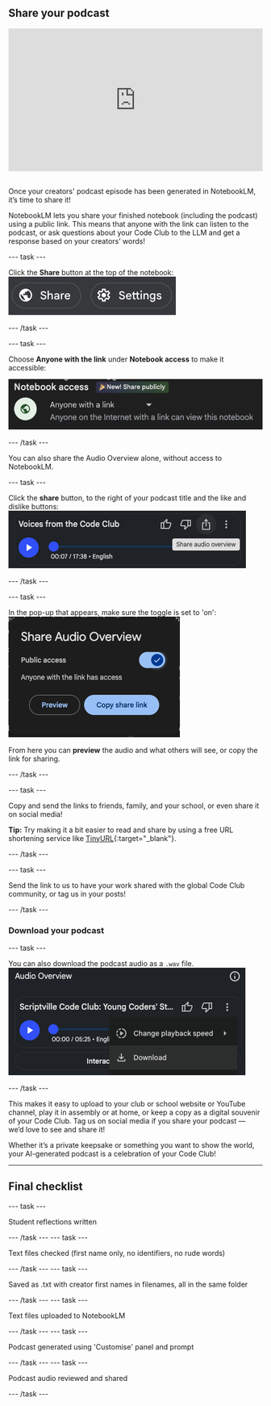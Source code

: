 ## **Share your podcast**

<html>
<div style="position: relative; overflow: hidden; padding-top: 56.25%;">
<iframe style="position: absolute; top: 0; left: 0; right: 0; width: 100%; height: 100%; border: none;" src="https://www.youtube.com/embed/jU_Z4PWc_Ks?rel=0&cc_load_policy=1" allowfullscreen allow="accelerometer; autoplay; clipboard-write; encrypted-media; gyroscope; picture-in-picture; web-share">
</iframe>
</div><br>
</html>


Once your creators' podcast episode has been generated in NotebookLM, it’s time to share it!

NotebookLM lets you share your finished notebook (including the podcast) using a public link. This means that anyone with the link can listen to the podcast, or ask questions about your Code Club to the LLM and get a response based on your creators’ words! 

--- task ---

Click the **Share** button at the top of the notebook:
![](images/share.png)

--- /task ---

--- task ---

Choose **Anyone with the link** under **Notebook access** to make it accessible: 

![](images/link.png)

--- /task ---

You can also share the Audio Overview alone, without access to NotebookLM. 

--- task ---

Click the **share** button, to the right of your podcast title and the like and dislike buttons:
![](images/podshare.png)

--- /task ---

--- task ---

In the pop-up that appears, make sure the toggle is set to 'on':
![](images/sharelink.png)

From here you can **preview** the audio and what others will see, or copy the link for sharing.

--- /task ---

--- task ---

Copy and send the links to friends, family, and your school, or even share it on social media! 

**Tip:** Try making it a bit easier to read and share by using a free URL shortening service like [TinyURL](https://tinyurl.com/){:target="_blank"}.

--- /task ---

--- task ---

Send the link to us to have your work shared with the global Code Club community, or tag us in your posts!

--- /task ---

### Download your podcast

--- task ---

You can also download the podcast audio as a `.wav` file. 
![](images/download.png)


--- /task ---

This makes it easy to upload to your club or school website or YouTube channel, play it in assembly or at home, or keep a copy as a digital souvenir of your Code Club. Tag us on social media if you share your podcast — we’d love to see and share it!

Whether it’s a private keepsake or something you want to show the world, your AI-generated podcast is a celebration of your Code Club!  

---

## Final checklist

--- task ---

Student reflections written  

--- /task ---
--- task ---

Text files checked (first name only, no identifiers, no rude words) 

--- /task ---
--- task ---

Saved as .txt with creator first names in filenames, all in the same folder 

--- /task --- 
--- task ---
 
 Text files uploaded to NotebookLM  

--- /task ---
--- task ---

Podcast generated using 'Customise' panel and prompt  

--- /task ---
--- task ---

Podcast audio reviewed and shared

--- /task ---
